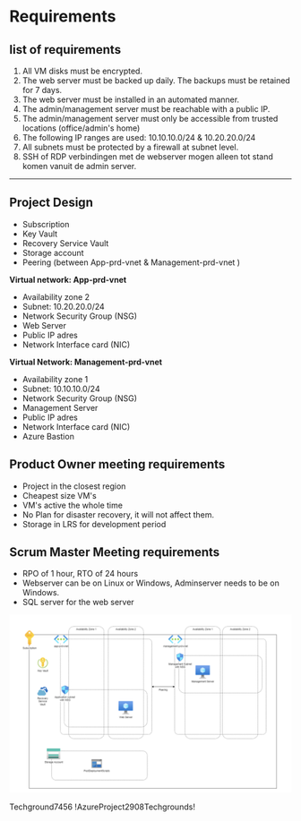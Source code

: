 # Requirements

## list of requirements
1. All VM disks must be encrypted.
2. The web server must be backed up daily. The backups must be retained for 7 days.
3. The web server must be installed in an automated manner.
4. The admin/management server must be reachable with a public IP.
5. The admin/management server must only be accessible from trusted locations (office/admin's home)
6. The following IP ranges are used: 10.10.10.0/24 & 10.20.20.0/24
7. All subnets must be protected by a firewall at subnet level.
8. SSH of RDP verbindingen met de webserver mogen alleen tot stand komen vanuit de admin server.

---

## Project Design
- Subscription
- Key Vault
- Recovery Service Vault  
- Storage account
- Peering (between App-prd-vnet & Management-prd-vnet )
  
**Virtual network: App-prd-vnet**
- Availability zone 2
- Subnet: 10.20.20.0/24
- Network Security Group (NSG)
- Web Server
- Public IP adres
- Network Interface card (NIC)

**Virtual Network: Management-prd-vnet**
- Availability zone 1
- Subnet: 10.10.10.0/24
- Network Security Group (NSG)
- Management Server
- Public IP adres
- Network Interface card (NIC)
- Azure Bastion

## Product Owner meeting requirements
- Project in the closest region
- Cheapest size VM's
- VM's active the whole time
- No Plan for disaster recovery, it will not affect them.
- Storage in LRS for development period
  
## Scrum Master Meeting requirements
- RPO of 1 hour, RTO of 24 hours
- Webserver can be on Linux or Windows, Adminserver needs to be on Windows.
- SQL server for the web server
  

![DesignProject](./Design.png)


Techground7456
!AzureProject2908Techgrounds!